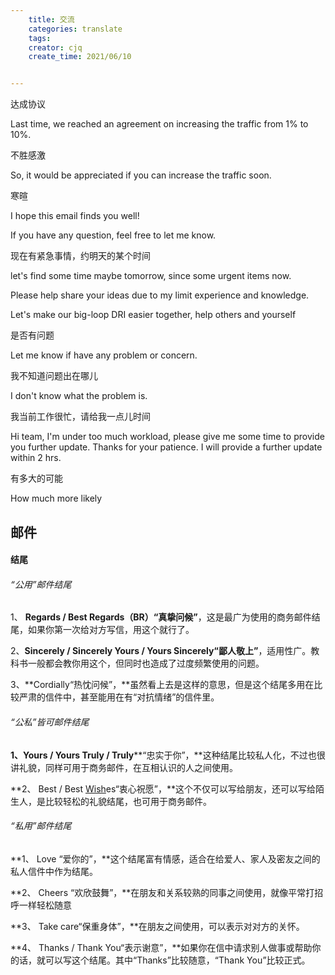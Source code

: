 ```yaml
---
    title: 交流
    categories: translate
    tags:
    creator: cjq
    create_time: 2021/06/10


---
```


达成协议

Last time, we reached an agreement on increasing the traffic from 1% to 10%. 

 不胜感激

So, it would be appreciated if you can increase the traffic soon.



寒暄

I hope this email finds you well!

If you have any question, feel free to let me know.



现在有紧急事情，约明天的某个时间

let's find some time maybe tomorrow, since some urgent items now.



Please help share your ideas due to my limit experience and knowledge.

Let's make our big-loop DRI easier together, help others and yourself



是否有问题

Let me know if have any problem or concern.



我不知道问题出在哪儿

I don't know what the problem is.



我当前工作很忙，请给我一点儿时间

Hi team, I'm under too much workload, please give me some time to provide you further update. Thanks for your patience. I will provide a further update within 2 hrs.

有多大的可能

How much more likely



## 邮件

#### 结尾

###### “公用”邮件结尾

1、 **Regards / Best Regards（BR）“真挚问候”**，这是最广为使用的商务邮件结尾，如果你第一次给对方写信，用这个就行了。

2、**Sincerely / Sincerely Yours / Yours Sincerely“鄙人敬上”**，适用性广。教科书一般都会教你用这个，但同时也造成了过度频繁使用的问题。

3、**Cordially“热忱问候”，**虽然看上去是这样的意思，但是这个结尾多用在比较严肃的信件中，甚至能用在有“对抗情绪”的信件里。



###### “公私”皆可邮件结尾

**1、Yours / Yours Truly / Truly****“忠实于你”，**这种结尾比较私人化，不过也很讲礼貌，同样可用于商务邮件，在互相认识的人之间使用。

**2、 Best / Best [Wish](https://www.52by.com/article_tag/wish)es“衷心祝愿”，**这个不仅可以写给朋友，还可以写给陌生人，是比较轻松的礼貌结尾，也可用于商务邮件。



###### “私用”邮件结尾

**1、 Love “爱你的”，**这个结尾富有情感，适合在给爱人、家人及密友之间的私人信件中作为结尾。

**2、 Cheers “欢欣鼓舞”，**在朋友和关系较熟的同事之间使用，就像平常打招呼一样轻松随意

**3、 Take care“保重身体”，**在朋友之间使用，可以表示对对方的关怀。

**4、 Thanks / Thank You“表示谢意”，**如果你在信中请求别人做事或帮助你的话，就可以写这个结尾。其中“Thanks”比较随意，“Thank You”比较正式。